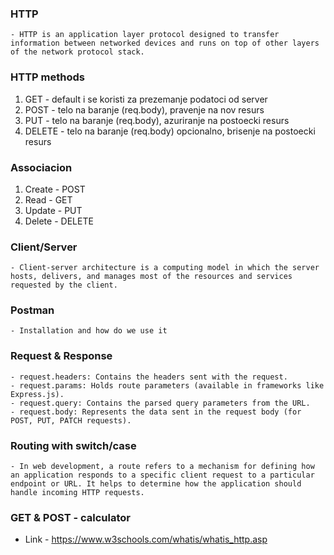 ### HTTP

    - HTTP is an application layer protocol designed to transfer information between networked devices and runs on top of other layers of the network protocol stack.

### HTTP methods

1. GET - default i se koristi za prezemanje podatoci od server
2. POST - telo na baranje (req.body), pravenje na nov resurs
3. PUT - telo na baranje (req.body), azuriranje na postoecki resurs
4. DELETE - telo na baranje (req.body) opcionalno, brisenje na postoecki resurs

### Associacion

1. Create - POST
2. Read - GET
3. Update - PUT
4. Delete - DELETE

### Client/Server

    - Client-server architecture is a computing model in which the server hosts, delivers, and manages most of the resources and services requested by the client.

### Postman

    - Installation and how do we use it

### Request & Response

    - request.headers: Contains the headers sent with the request.
    - request.params: Holds route parameters (available in frameworks like Express.js).
    - request.query: Contains the parsed query parameters from the URL.
    - request.body: Represents the data sent in the request body (for POST, PUT, PATCH requests).

### Routing with switch/case

    - In web development, a route refers to a mechanism for defining how an application responds to a specific client request to a particular endpoint or URL. It helps to determine how the application should handle incoming HTTP requests.

### GET & POST - calculator

- Link - https://www.w3schools.com/whatis/whatis_http.asp
